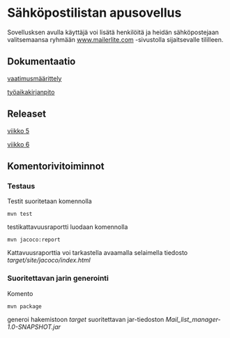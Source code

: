 # Sähköpostilistan apusovellus
Sovellusksen avulla käyttäjä voi lisätä henkilöitä ja heidän sähköpostejaan valitsemaansa ryhmään www.mailerlite.com -sivustolla sijaitsevalle tililleen.


## Dokumentaatio

[vaatimusmäärittely](https://github.com/samvancart/ot_2019/blob/master/Mail_list_manager/dokumentaatio/vaatimusmaarittely.md)

[työaikakirjanpito](https://github.com/samvancart/ot_2019/blob/master/Mail_list_manager/dokumentaatio/tyoaikakirjanpito.md)

## Releaset

[viikko 5](https://github.com/samvancart/ot_2019/releases)

[viikko 6](https://github.com/samvancart/ot_2019/releases)

## Komentorivitoiminnot

### Testaus

Testit suoritetaan komennolla

`mvn test`

testikattavuusraportti luodaan komennolla

`mvn jacoco:report`

Kattavuusraporttia voi tarkastella avaamalla selaimella tiedosto _target/site/jacoco/index.html_

### Suoritettavan jarin generointi

Komento

`mvn package`

generoi hakemistoon _target_ suoritettavan jar-tiedoston _Mail_list_manager-1.0-SNAPSHOT.jar_

